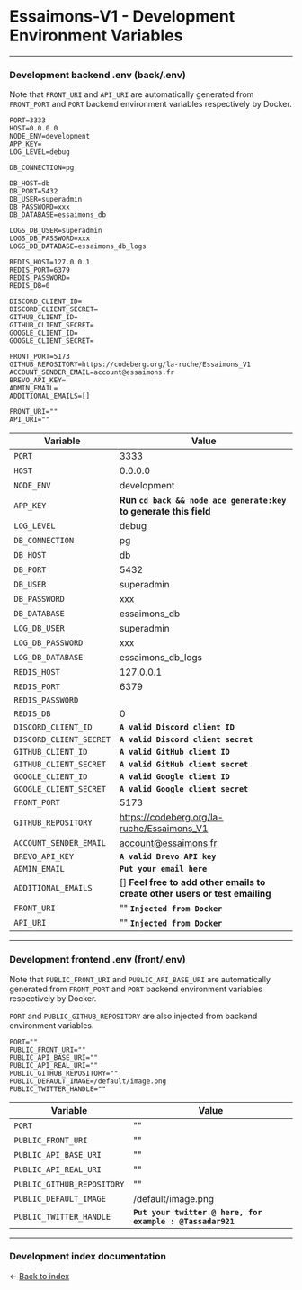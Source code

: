 # Essaimons-V1 - Development Environment Variables

---

### Development backend .env (back/.env)

Note that `FRONT_URI` and `API_URI` are automatically generated from `FRONT_PORT` and `PORT` backend environment variables respectively by Docker.

```
PORT=3333
HOST=0.0.0.0
NODE_ENV=development
APP_KEY=
LOG_LEVEL=debug

DB_CONNECTION=pg

DB_HOST=db
DB_PORT=5432
DB_USER=superadmin
DB_PASSWORD=xxx
DB_DATABASE=essaimons_db

LOGS_DB_USER=superadmin
LOGS_DB_PASSWORD=xxx
LOGS_DB_DATABASE=essaimons_db_logs

REDIS_HOST=127.0.0.1
REDIS_PORT=6379
REDIS_PASSWORD=
REDIS_DB=0

DISCORD_CLIENT_ID=
DISCORD_CLIENT_SECRET=
GITHUB_CLIENT_ID=
GITHUB_CLIENT_SECRET=
GOOGLE_CLIENT_ID=
GOOGLE_CLIENT_SECRET=

FRONT_PORT=5173
GITHUB_REPOSITORY=https://codeberg.org/la-ruche/Essaimons_V1
ACCOUNT_SENDER_EMAIL=account@essaimons.fr
BREVO_API_KEY=
ADMIN_EMAIL=
ADDITIONAL_EMAILS=[]

FRONT_URI=""
API_URI=""
```

| Variable                | Value                                                                       |
|-------------------------|-----------------------------------------------------------------------------|
| `PORT`                  | 3333                                                                        |
| `HOST`                  | 0.0.0.0                                                                     |
| `NODE_ENV`              | development                                                                 |
| `APP_KEY`               | **Run `cd back && node ace generate:key` to generate this field**           |
| `LOG_LEVEL`             | debug                                                                       |
| `DB_CONNECTION`         | pg                                                                          |
| `DB_HOST`               | db                                                                          |
| `DB_PORT`               | 5432                                                                        |
| `DB_USER`               | superadmin                                                                  |
| `DB_PASSWORD`           | xxx                                                                         |
| `DB_DATABASE`           | essaimons_db                                                                |
| `LOG_DB_USER`           | superadmin                                                                  |
| `LOG_DB_PASSWORD`       | xxx                                                                         |
| `LOG_DB_DATABASE`       | essaimons_db_logs                                                           |
| `REDIS_HOST`            | 127.0.0.1                                                                   |
| `REDIS_PORT`            | 6379                                                                        |
| `REDIS_PASSWORD`        |                                                                             |
| `REDIS_DB`              | 0                                                                           |
| `DISCORD_CLIENT_ID`     | **`A valid Discord client ID`**                                             |
| `DISCORD_CLIENT_SECRET` | **`A valid Discord client secret`**                                         |
| `GITHUB_CLIENT_ID`      | **`A valid GitHub client ID`**                                              |
| `GITHUB_CLIENT_SECRET`  | **`A valid GitHub client secret`**                                          |
| `GOOGLE_CLIENT_ID`      | **`A valid Google client ID`**                                              |
| `GOOGLE_CLIENT_SECRET`  | **`A valid Google client secret`**                                          |
| `FRONT_PORT`            | 5173                                                                        |
| `GITHUB_REPOSITORY`     | https://codeberg.org/la-ruche/Essaimons_V1                                  |
| `ACCOUNT_SENDER_EMAIL`  | account@essaimons.fr                                                        |
| `BREVO_API_KEY`         | **`A valid Brevo API key`**                                                 |
| `ADMIN_EMAIL`           | **`Put your email here`**                                                   |
| `ADDITIONAL_EMAILS`     | [] **Feel free to add other emails to create other users or test emailing** |
| `FRONT_URI`             | "" **`Injected from Docker`**                                               |
| `API_URI`               | "" **`Injected from Docker`**                                               |

---

### Development frontend .env (front/.env)

Note that `PUBLIC_FRONT_URI` and `PUBLIC_API_BASE_URI` are automatically generated from `FRONT_PORT` and `PORT` backend environment variables respectively by Docker.

`PORT` and `PUBLIC_GITHUB_REPOSITORY` are also injected from backend environment variables.

```
PORT=""
PUBLIC_FRONT_URI=""
PUBLIC_API_BASE_URI=""
PUBLIC_API_REAL_URI=""
PUBLIC_GITHUB_REPOSITORY=""
PUBLIC_DEFAULT_IMAGE=/default/image.png
PUBLIC_TWITTER_HANDLE=""
```

| Variable                   | Value                                                     |
|----------------------------|-----------------------------------------------------------|
| `PORT`                     | ""                                                        |
| `PUBLIC_FRONT_URI`         | ""                                                        |
| `PUBLIC_API_BASE_URI`      | ""                                                        |
| `PUBLIC_API_REAL_URI`      | ""                                                        |
| `PUBLIC_GITHUB_REPOSITORY` | ""                                                        |
| `PUBLIC_DEFAULT_IMAGE`     | /default/image.png                                        |
| `PUBLIC_TWITTER_HANDLE`    | **`Put your twitter @ here, for example : @Tassadar921`** |

---

### Development index documentation

&larr; [Back to index](index.md)
